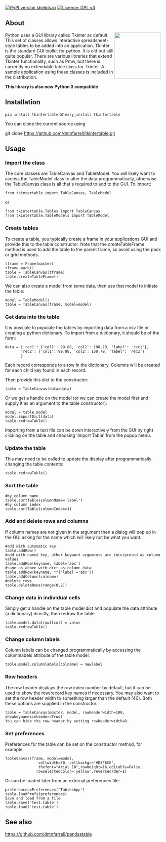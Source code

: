 [![PyPI version shields.io](https://img.shields.io/pypi/v/pandastable.svg)](https://pypi.python.org/pypi/pandastable/)
[![License: GPL v3](https://img.shields.io/badge/License-GPL%20v3-blue.svg)](https://www.gnu.org/licenses/gpl-3.0)

## About

<img align="right" src=https://raw.githubusercontent.com/dmnfarrell/tkintertable/master/img/logo.png width=150px>

Python uses a GUI library called Tkinter as default. This set of classes allows interactive spreadsheet-style tables to be added into an application. Tkinter is the standard GUI toolkit for python. It is old but still quite popular. There are various libraries that extend Tkinter functionality, such as Pmw, but there is currently no extendable table class for Tkinter. A sample application using these classes is included in the distribution.

**This library is also now Python 3 compatible**

## Installation

```pip install tkintertable``` or ```easy_install tkintertable```

You can clone the current source using

git clone https://github.com/dmnfarrell/tkintertable.git

## Usage

### Import the class

The core classes are TableCanvas and TableModel. You will likely want to access the TableModel class 
to alter the data programmatically, otherwise the TableCanvas class is all that's required to add to the GUI. 
To import:

```
from tkintertable import TableCanvas, TableModel
```
or
```
from tkintertable.Tables import TableCanvas
from tkintertable.TableModels import TableModel
```

### Create tables

To create a table, you typically create a frame in your applications GUI and provide this to the table
constructor. Note that the createTableFrame method is used to add the table to the parent frame, 
so avoid using the pack or grid methods.
```
tframe = Frame(master)
tframe.pack()
table = TableCanvas(tframe)
table.createTableFrame()
```

We can also create a model from some data, then use that model to initiate the table:
```
model = TableModel()
table = TableCanvas(frame, model=model)
```

### Get data into the table

It is possible to populate the tables by importing data from a csv file or creating a python dictionary. To import from a dictionary, it should be of the form:
```
data = {'rec1': {'col1': 99.88, 'col2': 108.79, 'label': 'rec1'},
       'rec2': {'col1': 99.88, 'col2': 108.79, 'label': 'rec2'}
       } 
```
Each record corresponds to a row in the dictionary. Columns will be created for each child key found in each record.

Then provide this dict to the constructor:
```
table = TableCanvas(data=data)
```

Or we get a handle on the model (or we can create the model first and supply it as an argument to the table constructor):
```
model = table.model
model.importDict(data) 
table.redrawTable()
```

Importing from a text file can be down interactively from the GUI by right clicking on the table and
choosing 'Import Table' from the popup menu.

### Update the table

This may need to be called to update the display after programmatically changing the table contents:
```
table.redrawTable()
```

### Sort the table
```
#by column name
table.sortTable(columnName='label')
#by column index
table.sortTable(columnIndex=1) 
```

### Add and delete rows and columns

If column names are not given in the argument then a dialog will pop up in the GUI asking for the name which will likely not be what you want.
```
#add with automatic key
table.addRow()
#add with named key, other keyword arguments are interpreted as column values
table.addRow(keyname, label='abc')
#same as above with dict as column data
table.addRow(keyname, **{'label'='abc'})
table.addColumn(colname)
#delete rows
table.deleteRows(range(0,2))
```

### Change data in individual cells
Simply get a handle on the table model dict and populate the data attribute (a dictionary) directly, then redraw the table.
```
table.model.data[row][col] = value
table.redrawTable()
```
### Change column labels
Column labels can be changed programmatically by accessing the columnlabels attribute of the table model:
```
table.model.columnlabels[colname] = newlabel
```

### Row headers
The row header displays the row index number by default, but it can be used to show the row/record key names if necessary. You may also want to set the row header width to something larger than the default (40). Both these options are supplied in the constructor.
```
table = TableCanvas(master, model, rowheaderwidth=100, showkeynamesinheader=True)
You can hide the row header by setting rowheaderwidth=0.
```
### Set preferences
Preferences for the table can be set on the constructor method, for example:
```
TableCanvas(frame, model=model,
               cellwidth=50, cellbackgr='#E3F6CE',
               thefont="Arial 10",rowheight=16,editable=False,
              rowselectedcolor='yellow',reverseorder=1)
```
Or can be loaded later from an external preferences file:
```
preferences=Preferences('TablesApp')
table.loadPrefs(preferences)
Save and load from a file
table.save('test.table')
table.load('test.table')
```

##  See also

https://github.com/dmnfarrell/pandastable

